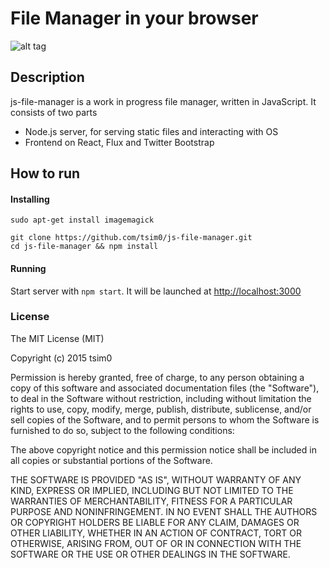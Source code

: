 # File Manager in your browser

![alt tag](http://i.imgur.com/vTRDHTH.png)

## Description
js-file-manager is a work in progress file manager, written in JavaScript. It consists of two parts
* Node.js server, for serving static files and interacting with OS
* Frontend on React, Flux and Twitter Bootstrap

## How to run
#### Installing
```
sudo apt-get install imagemagick

git clone https://github.com/tsim0/js-file-manager.git
cd js-file-manager && npm install
```
#### Running
Start server with `npm start`. It will be launched at <http://localhost:3000>

### License
The MIT License (MIT)

Copyright (c) 2015 tsim0

Permission is hereby granted, free of charge, to any person obtaining a copy
of this software and associated documentation files (the "Software"), to deal
in the Software without restriction, including without limitation the rights
to use, copy, modify, merge, publish, distribute, sublicense, and/or sell
copies of the Software, and to permit persons to whom the Software is
furnished to do so, subject to the following conditions:

The above copyright notice and this permission notice shall be included in all
copies or substantial portions of the Software.

THE SOFTWARE IS PROVIDED "AS IS", WITHOUT WARRANTY OF ANY KIND, EXPRESS OR
IMPLIED, INCLUDING BUT NOT LIMITED TO THE WARRANTIES OF MERCHANTABILITY,
FITNESS FOR A PARTICULAR PURPOSE AND NONINFRINGEMENT. IN NO EVENT SHALL THE
AUTHORS OR COPYRIGHT HOLDERS BE LIABLE FOR ANY CLAIM, DAMAGES OR OTHER
LIABILITY, WHETHER IN AN ACTION OF CONTRACT, TORT OR OTHERWISE, ARISING FROM,
OUT OF OR IN CONNECTION WITH THE SOFTWARE OR THE USE OR OTHER DEALINGS IN THE
SOFTWARE.
